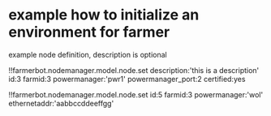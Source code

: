 
# example how to initialize an environment for farmer


example node definition, description is optional

!!farmerbot.nodemanager.model.node.set
    description:'this is a description'
    id:3 
    farmid:3
    powermanager:'pwr1'
    powermanager_port:2
    certified:yes

!!farmerbot.nodemanager.model.node.set
    id:5
    farmid:3
    powermanager:'wol'
    ethernetaddr:'aabbccddeeffgg'
